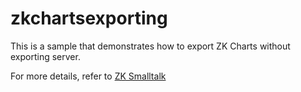 # zkchartsexporting

This is a sample that demonstrates how to export ZK Charts without exporting server.

For more details, refer to [ZK Smalltalk](http://books.zkoss.org/wiki/Small_Talks/2015/August/An_alternative_idea_of_exporting_ZK_Charts)

